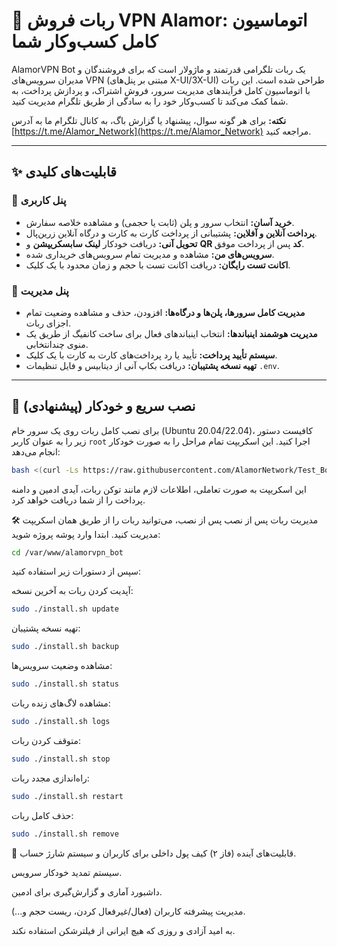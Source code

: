 # 🚀 ربات فروش VPN Alamor: اتوماسیون کامل کسب‌وکار شما

AlamorVPN Bot یک ربات تلگرامی قدرتمند و ماژولار است که برای فروشندگان و مدیران سرویس‌های VPN (مبتنی بر پنل‌های X-UI/3X-UI) طراحی شده است. این ربات با اتوماسیون کامل فرآیندهای مدیریت سرور، فروش اشتراک، و پردازش پرداخت، به شما کمک می‌کند تا کسب‌وکار خود را به سادگی از طریق تلگرام مدیریت کنید.

**نکته:** برای هر گونه سوال، پیشنهاد یا گزارش باگ، به کانال تلگرام ما به آدرس [https://t.me/Alamor_Network](https://t.me/Alamor_Network) مراجعه کنید.

---
## ✨ قابلیت‌های کلیدی

### 👤 پنل کاربری
- **خرید آسان:** انتخاب سرور و پلن (ثابت یا حجمی) و مشاهده خلاصه سفارش.
- **پرداخت آنلاین و آفلاین:** پشتیبانی از پرداخت کارت به کارت و درگاه آنلاین زرین‌پال.
- **تحویل آنی:** دریافت خودکار **لینک سابسکریپشن** و **QR کد** پس از پرداخت موفق.
- **سرویس‌های من:** مشاهده و مدیریت تمام سرویس‌های خریداری شده.
- **اکانت تست رایگان:** دریافت اکانت تست با حجم و زمان محدود با یک کلیک.

### 💼 پنل مدیریت
- **مدیریت کامل سرورها، پلن‌ها و درگاه‌ها:** افزودن، حذف و مشاهده وضعیت تمام اجزای ربات.
- **مدیریت هوشمند اینباندها:** انتخاب اینباندهای فعال برای ساخت کانفیگ از طریق یک منوی چندانتخابی.
- **سیستم تأیید پرداخت:** تأیید یا رد پرداخت‌های کارت به کارت با یک کلیک.
- **تهیه نسخه پشتیبان:** دریافت بکاپ آنی از دیتابیس و فایل تنظیمات `.env`.

---
## 🚀 نصب سریع و خودکار (پیشنهادی)

برای نصب کامل ربات روی یک سرور خام (Ubuntu 20.04/22.04)، کافیست دستور زیر را به عنوان کاربر `root` اجرا کنید. این اسکریپت تمام مراحل را به صورت خودکار انجام می‌دهد:

```bash
bash <(curl -Ls https://raw.githubusercontent.com/AlamorNetwork/Test_Bot_Alamalor/main/install.sh) install
```


این اسکریپت به صورت تعاملی، اطلاعات لازم مانند توکن ربات، آیدی ادمین و دامنه پرداخت را از شما دریافت خواهد کرد.

🛠️ مدیریت ربات پس از نصب
پس از نصب، می‌توانید ربات را از طریق همان اسکریپت مدیریت کنید. ابتدا وارد پوشه پروژه شوید:

```bash
cd /var/www/alamorvpn_bot
```

سپس از دستورات زیر استفاده کنید:

آپدیت کردن ربات به آخرین نسخه:

```bash
sudo ./install.sh update
```
تهیه نسخه پشتیبان:


```bash
sudo ./install.sh backup
```
مشاهده وضعیت سرویس‌ها:


```bash
sudo ./install.sh status
```
مشاهده لاگ‌های زنده ربات:


```bash
sudo ./install.sh logs
```
متوقف کردن ربات:



```bash
sudo ./install.sh stop
```
راه‌اندازی مجدد ربات:



```bash
sudo ./install.sh restart
```

حذف کامل ربات:


```bash
sudo ./install.sh remove
```



🔮 قابلیت‌های آینده (فاز ۲)
کیف پول داخلی برای کاربران و سیستم شارژ حساب.

سیستم تمدید خودکار سرویس.

داشبورد آماری و گزارش‌گیری برای ادمین.

مدیریت پیشرفته کاربران (فعال/غیرفعال کردن، ریست حجم و...).

به امید آزادی و روزی که هیچ ایرانی از فیلترشکن استفاده نکند.
